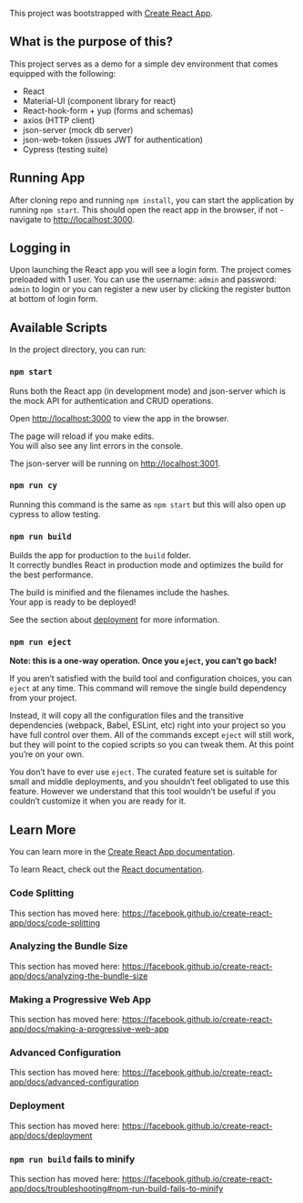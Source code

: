 This project was bootstrapped with [Create React App](https://github.com/facebook/create-react-app).

## What is the purpose of this?

This project serves as a demo for a simple dev environment that comes equipped with the following:

- React
- Material-UI (component library for react)
- React-hook-form + yup (forms and schemas)
- axios (HTTP client)
- json-server (mock db server)
- json-web-token (issues JWT for authentication)
- Cypress (testing suite)

## Running App

After cloning repo and running `npm install`, you can start the application by running `npm start`. This should open the react app in the browser, if not - navigate to [http://localhost:3000](http://localhost:3000).

## Logging in

Upon launching the React app you will see a login form. The project comes preloaded with 1 user. You can use the username: `admin` and password: `admin` to login or you can register a new user by clicking the register button at bottom of login form.

## Available Scripts

In the project directory, you can run:

### `npm start`

Runs both the React app (in development mode) and json-server which is the mock API for authentication and CRUD operations.

Open [http://localhost:3000](http://localhost:3000) to view the app in the browser.

The page will reload if you make edits.<br />
You will also see any lint errors in the console.

The json-server will be running on [http://localhost:3001](http://localhost:3001).

### `npm run cy`

Running this command is the same as `npm start` but this will also open up cypress to allow testing.

### `npm run build`

Builds the app for production to the `build` folder.<br />
It correctly bundles React in production mode and optimizes the build for the best performance.

The build is minified and the filenames include the hashes.<br />
Your app is ready to be deployed!

See the section about [deployment](https://facebook.github.io/create-react-app/docs/deployment) for more information.

### `npm run eject`

**Note: this is a one-way operation. Once you `eject`, you can’t go back!**

If you aren’t satisfied with the build tool and configuration choices, you can `eject` at any time. This command will remove the single build dependency from your project.

Instead, it will copy all the configuration files and the transitive dependencies (webpack, Babel, ESLint, etc) right into your project so you have full control over them. All of the commands except `eject` will still work, but they will point to the copied scripts so you can tweak them. At this point you’re on your own.

You don’t have to ever use `eject`. The curated feature set is suitable for small and middle deployments, and you shouldn’t feel obligated to use this feature. However we understand that this tool wouldn’t be useful if you couldn’t customize it when you are ready for it.

## Learn More

You can learn more in the [Create React App documentation](https://facebook.github.io/create-react-app/docs/getting-started).

To learn React, check out the [React documentation](https://reactjs.org/).

### Code Splitting

This section has moved here: https://facebook.github.io/create-react-app/docs/code-splitting

### Analyzing the Bundle Size

This section has moved here: https://facebook.github.io/create-react-app/docs/analyzing-the-bundle-size

### Making a Progressive Web App

This section has moved here: https://facebook.github.io/create-react-app/docs/making-a-progressive-web-app

### Advanced Configuration

This section has moved here: https://facebook.github.io/create-react-app/docs/advanced-configuration

### Deployment

This section has moved here: https://facebook.github.io/create-react-app/docs/deployment

### `npm run build` fails to minify

This section has moved here: https://facebook.github.io/create-react-app/docs/troubleshooting#npm-run-build-fails-to-minify
